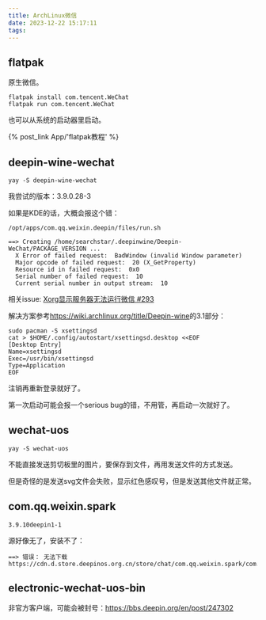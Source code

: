 ```yaml
---
title: ArchLinux微信
date: 2023-12-22 15:17:11
tags:
---
```


## flatpak

原生微信。

```shell
flatpak install com.tencent.WeChat
flatpak run com.tencent.WeChat
```

也可以从系统的启动器里启动。

{% post_link App/'flatpak教程' %}

## deepin-wine-wechat

```shell
yay -S deepin-wine-wechat
```

我尝试的版本：3.9.0.28-3

如果是KDE的话，大概会报这个错：

```shell
/opt/apps/com.qq.weixin.deepin/files/run.sh
```

```text
==> Creating /home/searchstar/.deepinwine/Deepin-WeChat/PACKAGE_VERSION ...
  X Error of failed request:  BadWindow (invalid Window parameter)
  Major opcode of failed request:  20 (X_GetProperty)
  Resource id in failed request:  0x0
  Serial number of failed request:  10
  Current serial number in output stream:  10
```

相关issue: [Xorg显示服务器无法运行微信 #293](https://github.com/vufa/deepin-wine-wechat-arch/issues/293)

解决方案参考<https://wiki.archlinux.org/title/Deepin-wine>的3.1部分：

```shell
sudo pacman -S xsettingsd
cat > $HOME/.config/autostart/xsettingsd.desktop <<EOF
[Desktop Entry]
Name=xsettingsd
Exec=/usr/bin/xsettingsd
Type=Application
EOF
```

注销再重新登录就好了。

第一次启动可能会报一个serious bug的错，不用管，再启动一次就好了。

## wechat-uos

```shell
yay -S wechat-uos
```

不能直接发送剪切板里的图片，要保存到文件，再用发送文件的方式发送。

但是奇怪的是发送svg文件会失败，显示红色感叹号，但是发送其他文件就正常。

## com.qq.weixin.spark

`3.9.10deepin1-1`

源好像无了，安装不了：

```text
==> 错误： 无法下载 https://cdn.d.store.deepinos.org.cn/store/chat/com.qq.weixin.spark/com.qq.weixin.spark_3.9.10deepin1_all.deb
```

## electronic-wechat-uos-bin

非官方客户端，可能会被封号：<https://bbs.deepin.org/en/post/247302>
